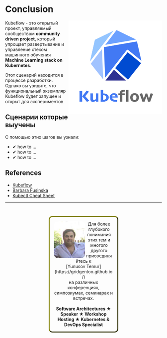 # Conclusion #

<img align="right" src="./assets/kubeflow.jpg" width="300">

Kubeflow - это открытый проект, управляемый сообществом **community driven project**, который упрощает развертывание и управление стеком машинного обучения **Machine Learning stack on Kubernetes**.

Этот сценарий находится в процессе разработки. Однако вы увидите, что функциональный экземпляр Kubeflow будет запущен и открыт для экспериментов. 

## Сценарии которые выучены ##

С помощью этих шагов вы узнали:

- &#x2714; how to ...
- &#x2714; how to ...
- &#x2714; how to ...

## References ##

- [Kubeflow](https://www.kubeflow.org/)
- [Barbara Fusinska](https://www.altoros.com/blog/kubeflow-automating-deployment-of-tensorflow-models-on-kubernetes/)
- [Kubectl Cheat Sheet](https://kubernetes.io/docs/reference/kubectl/cheatsheet/)

------
<p style="text-align: center; padding: 1em; margin: 3em; margin-left: 10em; margin-right: 10em; border-; 1px; border-color: olive;  border-radius: 12px; border-style:outset">
<img align="left" src="./assets/yunusov.png" width="100" style="border-radius: 12px">
Для более глубокого понимания этих тем и многого другого присоединяйтесь к <br>[Yunusov Temur](https://gridgentoo.github.io/)<br> на различных конференциях, симпозиумах, семинарах и встречах.
<br><br>
<b>Software Architectures ★ Speaker ★ Workshop Hosting ★ Kubernetes & DevOps Specialist</b>
</p>

